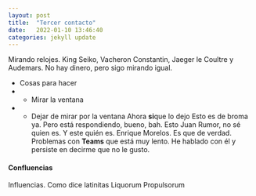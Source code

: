 ```yaml
---
layout: post
title:  "Tercer contacto"
date:   2022-01-10 13:46:40
categories: jekyll update
---
```

Mirando relojes. King Seiko, Vacheron Constantin, Jaeger le Coultre y Audemars. No hay dinero, pero sigo mirando igual.
+ Cosas para hacer
+   - Mirar la ventana
+   - Dejar de mirar por la ventana
Ahora **si**que lo dejo
Esto es de broma ya. Pero está respondiendo, bueno, bah. Esto Juan Rumor, no sé quien es. Y este quién es. Enrique Morelos. Es que de verdad.
Problemas con **Teams** que está muy lento. He hablado con él y persiste en decirme que no le gusto.

#### Confluencias

Influencias. Como dice latinitas Liquorum Propulsorum
